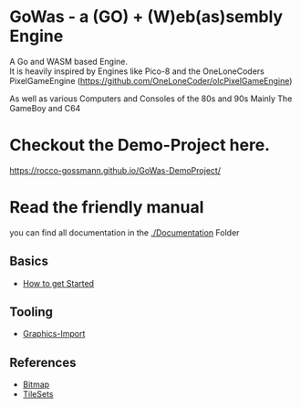 # GoWas - a (GO) + (W)eb(as)sembly Engine

A Go and WASM based Engine.  
It is heavily inspired by Engines like Pico-8 and the OneLoneCoders PixelGameEngine
(https://github.com/OneLoneCoder/olcPixelGameEngine)

As well as various Computers and Consoles of the 80s and 90s Mainly The GameBoy and C64

# Checkout the Demo-Project here.
https://rocco-gossmann.github.io/GoWas-DemoProject/

# Read the friendly manual 
you can find all documentation in the [./Documentation](./Documentation) Folder

## Basics
- [How to get Started ](./Documentation/Setup.md) 

## Tooling
- [Graphics-Import](./Documentation/graphics_and_sound_gfx_snd.md)

## References
- [Bitmap](./Documentation/reference/Bitmap.md)
- [TileSets](./Documentation/reference/TileSets.md)

